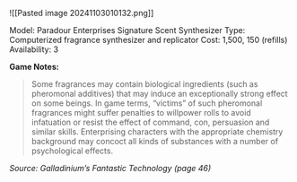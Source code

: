![[Pasted image 20241103010132.png]]

Model: Paradour
Enterprises Signature
Scent Synthesizer
Type: Computerized
fragrance synthesizer
and replicator
Cost: 1,500, 150 (refills)
Availability: 3

**Game Notes:** 
> Some fragrances may contain biological ingredients (such as pheromonal additives) that may induce an exceptionally strong effect on some beings. In game terms, “victims” of such pheromonal fragrances might suffer penalties to willpower rolls to avoid infatuation or resist the effect of command, con, persuasion and similar skills. Enterprising characters with the appropriate chemistry background may concoct all kinds of substances with a number of psychological effects.

*Source: Galladinium’s Fantastic Technology (page 46)*